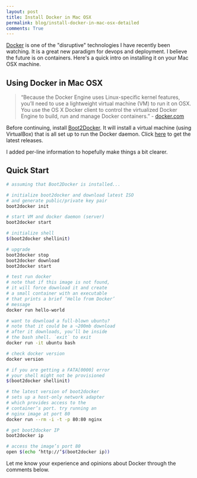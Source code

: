 ```yaml
---
layout: post
title: Install Docker in Mac OSX
permalink: blog/install-docker-in-mac-osx-detailed
comments: True
---
```


[Docker](https://www.docker.com/) is one of the "disruptive" technologies I have recently been watching. It is a great new paradigm for devops and deployment. I believe the future is on containers. Here's a quick intro on installing it on your Mac OSX machine.

## Using Docker in Mac OSX

> “Because the Docker Engine uses Linux-specific kernel features, you’ll need to use a lightweight virtual machine (VM) to run it on OSX. You use the OS X Docker client to control the virtualized Docker Engine to build, run and manage Docker containers.” - [docker.com](https://docs.docker.com/installation/mac/)

Before continuing, install [Boot2Docker](https://github.com/boot2docker/boot2docker). It will install a virtual machine (using VirtualBox) that is all set up to run the Docker daemon. Click [here](https://github.com/boot2docker/osx-installer/releases) to get the latest releases.

I added per-line information to hopefully make things a bit clearer.

## Quick Start

```bash
# assuming that Boot2Docker is installed...

# initialize boot2docker and download latest ISO
# and generate public/private key pair
boot2docker init

# start VM and docker daemon (server)
boot2docker start

# initialize shell
$(boot2docker shellinit)

# upgrade
boot2docker stop
boot2docker download
boot2docker start

# test run docker
# note that if this image is not found,
# it will force download it and create
# a small container with an executable
# that prints a brief ‘Hello from Docker’
# message
docker run hello-world

# want to download a full-blown ubuntu?
# note that it could be a ~200mb download
# after it downloads, you’ll be inside
# the bash shell. `exit` to exit
docker run -it ubuntu bash

# check docker version
docker version

# if you are getting a FATA[0000] error
# your shell might not be provisioned
$(boot2docker shellinit)

# the latest version of boot2docker
# sets up a host-only network adapter
# which provides access to the
# container’s port. try running an
# nginx image at port 80
docker run --rm -i -t -p 80:80 nginx

# get boot2docker IP
boot2docker ip

# access the image’s port 80
open $(echo ‘http://’$(boot2docker ip))
```

Let me know your experience and opinions about Docker through the comments below.
